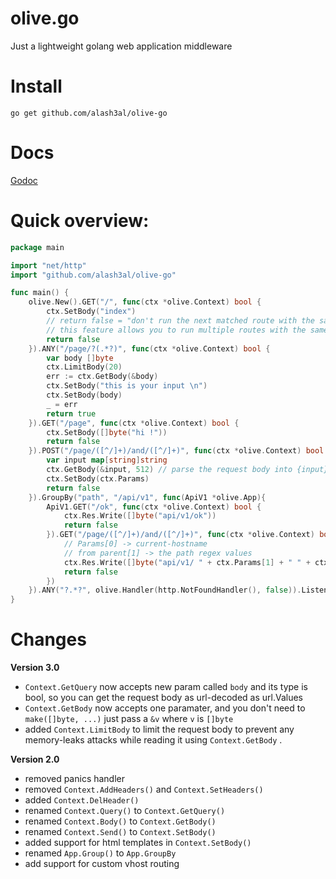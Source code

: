 # olive.go
Just a lightweight golang web application middleware

# Install
`go get github.com/alash3al/olive-go`

# Docs
[Godoc](http://godoc.org/github.com/alash3al/olive-go)

# Quick overview:
```go
package main

import "net/http"
import "github.com/alash3al/olive-go"

func main() {
	olive.New().GET("/", func(ctx *olive.Context) bool {
		ctx.SetBody("index")
		// return false = "don't run the next matched route with the same method and pattern if any"
		// this feature allows you to run multiple routes with the same properties
		return false
	}).ANY("/page/?(.*?)", func(ctx *olive.Context) bool {
		var body []byte
		ctx.LimitBody(20)
		err := ctx.GetBody(&body)
		ctx.SetBody("this is your input \n")
		ctx.SetBody(body)
		_ = err
		return true
	}).GET("/page", func(ctx *olive.Context) bool {
		ctx.SetBody([]byte("hi !"))
		return false
	}).POST("/page/([^/]+)/and/([^/]+)", func(ctx *olive.Context) bool {
		var input map[string]string
		ctx.GetBody(&input, 512) // parse the request body into {input} and returns error if any
		ctx.SetBody(ctx.Params)
		return false
	}).GroupBy("path", "/api/v1", func(ApiV1 *olive.App){
		ApiV1.GET("/ok", func(ctx *olive.Context) bool {
			ctx.Res.Write([]byte("api/v1/ok"))
			return false
		}).GET("/page/([^/]+)/and/([^/]+)", func(ctx *olive.Context) bool {
			// Params[0] -> current-hostname
			// from parent[1] -> the path regex values
			ctx.Res.Write([]byte("api/v1/ " + ctx.Params[1] + " " + ctx.Params[2]))
			return false
		})
	}).ANY("?.*?", olive.Handler(http.NotFoundHandler(), false)).Listen(":80")
}
```

# Changes

**Version 3.0**
- `Context.GetQuery` now accepts new param called `body` and its type is bool, so you can get the request body as url-decoded as url.Values
- `Context.GetBody` now accepts one paramater, and you don't need to `make([]byte, ...)` just pass a `&v` where `v` is `[]byte`
- added `Context.LimitBody` to limit the request body to prevent any memory-leaks attacks while reading it using `Context.GetBody` .

**Version 2.0**
- removed panics handler
- removed `Context.AddHeaders()` and `Context.SetHeaders()`
- added `Context.DelHeader()`
- renamed `Context.Query()` to `Context.GetQuery()`
- renamed `Context.Body()` to `Context.GetBody()`
- renamed `Context.Send()` to `Context.SetBody()`
- added support for html templates in `Context.SetBody()`
- renamed `App.Group()` to `App.GroupBy`
- add support for custom vhost routing
